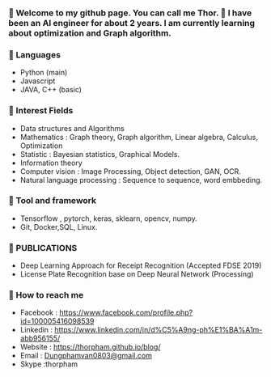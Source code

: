 ### 👋 Welcome to my github page. You can call me Thor. 🔭 I have been an AI engineer for about 2 years. I am currently learning about optimization and Graph algorithm.

<!--
**ThorPham/ThorPham** is a ✨ _special_ ✨ repository because its `README.md` (this file) appears on your GitHub profile.

Here are some ideas to get you started:

- 🔭 I’m currently working on ...
- 🌱 I’m currently learning ...
- 👯 I’m looking to collaborate on ...
- 🤔 I’m looking for help with ...
- 💬 Ask me about ...
- 📫 How to reach me: ...
- 😄 Pronouns: ...
- ⚡ Fun fact: ...
-->
### 🔭 Languages
- Python (main)
- Javascript
- JAVA, C++ (basic)
### 🤔 Interest Fields
- Data structures and Algorithms 
- Mathematics : Graph theory, Graph algorithm, Linear algebra, Calculus, Optimization
- Statistic : Bayesian statistics, Graphical Models. 
- Information theory
- Computer vision : Image Processing, Object detection, GAN, OCR.
- Natural language processing : Sequence to sequence, word embbeding.
### 💬 Tool and framework
- Tensorflow , pytorch, keras, sklearn, opencv, numpy.
- Git, Docker,SQL, Linux.
### 🌱 PUBLICATIONS
- Deep Learning Approach for Receipt Recognition (Accepted FDSE 2019)
- License Plate Recognition base on Deep Neural Network (Processing)

### 👯 How to reach me
- Facebook : https://www.facebook.com/profile.php?id=100005416098539
- Linkedin : https://www.linkedin.com/in/d%C5%A9ng-ph%E1%BA%A1m-abb956155/
- Website : https://thorpham.github.io/blog/
- Email : Dungphamvan0803@gmail.com
- Skype :thorpham
